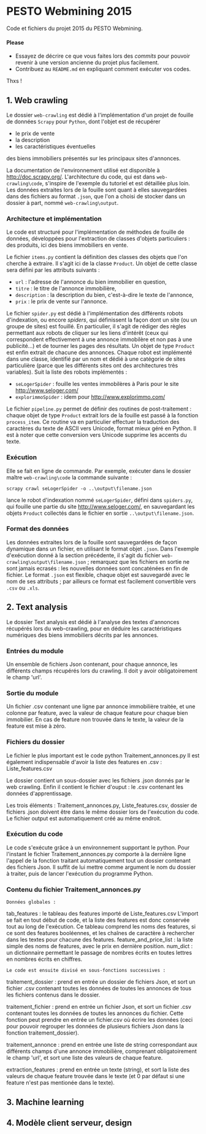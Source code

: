 # PESTO Webmining 2015
Code et fichiers du projet 2015 du PESTO Webmining.

#### Please
* Essayez de décrire ce que vous faites lors des _commits_ pour pouvoir revenir à une version ancienne du projet plus facilement.
* Contribuez au `README.md` en expliquant comment exécuter vos codes.

Thxs !

## 1. Web crawling

Le dossier `web-crawling` est dédié à l'implémentation d'un projet de fouille de données `Scrapy` pour `Python`, dont l'objet est de récupérer

* le prix de vente
* la description
* les caractéristiques éventuelles

des biens immobiliers présentés sur les principaux sites d'annonces.

La documentation de l'environnement utilisé est disponible à http://doc.scrapy.org/. L'architecture du code, qui est dans `web-crawling\code`, s'inspire de l'exemple du tutoriel et est détaillée plus loin. Les données extraites lors de la fouille sont quant à elles sauvegardées dans des fichiers au format `.json`, que l'on a choisi de stocker dans un dossier à part, nommé `web-crawling\output`.

### Architecture et implémentation

Le code est structuré pour l'implémentation de méthodes de fouille de données, développées pour l'extraction de classes d'objets particuliers : des produits, ici des biens immobiliers en vente.

Le fichier `items.py` contient la définition des classes des objets que l'on cherche à extraire. Il s'agit ici de la classe `Product`. Un objet de cette classe sera défini par les attributs suivants :

* `url` : l'adresse de l'annonce du bien immobilier en question,
* `titre` : le titre de l'annonce immobilière,
* `description` : la description du bien, c'est-à-dire le texte de l'annonce,
* `prix` :  le prix de vente sur l'annonce.

Le fichier `spider.py` est dédié à l'implémentation des différents robots d'indexation, ou encore _spiders_, qui définissent la façon dont un site (ou un groupe de sites) est fouillé. En particulier, il s'agit de rédiger des règles permettant aux robots de cliquer sur les liens d'intérêt (ceux qui correspondent effectivement à une annonce immobilère et non pas à une publicité...) et de tourner les pages des résultats. Un objet de type `Product` est enfin extrait de chacune des annonces. Chaque robot est implémenté dans une classe, identifié par un nom et dédié à une catégorie de sites particulière (parce que les différents sites ont des architectures très variables). Suit la liste des robots implémentés :

* `seLogerSpider` : fouille les ventes immobilères à Paris pour le site http://www.seloger.com/
* `explorimmoSpider` : idem pour http://www.explorimmo.com/

Le fichier `pipeline.py` permet de définir des routines de post-traitement : chaque objet de type `Product` extrait lors de la fouille est passé à la fonction `process_item`. Ce routine va en particulier effectuer la traduction des caractères du texte de ASCII vers Unicode, format mieux géré en Python. Il est à noter que cette conversion vers Unicode supprime les accents du texte.

### Exécution

Elle se fait en ligne de commande. Par exemple, exécuter dans le dossier maître `web-crawling\code` la commande suivante :

    scrapy crawl seLogerSpider -o ..\output\filename.json

lance le robot d'indexation nommé `seLogerSpider`, défini dans `spiders.py`, qui fouille une partie du site http://www.seloger.com/, en sauvegardant les objets `Product` collectés dans le fichier en sortie `..\output\filename.json`.

### Format des données

Les données extraites lors de la fouille sont sauvegardées de façon dynamique dans un fichier, en utilisant le format objet `.json`. Dans l'exemple d'exécution donné à la section précédente, il s'agit du fichier `web-crawling\output\filename.json` ; remarquez que les fichiers en sortie ne sont jamais ecrasés : les nouvelles données sont concaténées en fin de fichier. Le format `.json` est flexible, chaque objet est sauvegardé avec le nom de ses attributs ; par ailleurs ce format est facilement convertible vers `.csv` ou `.xls`.

## 2. Text analysis

Le dossier Text analysis est dédié à l'analyse des textes d'annonces récupérés lors du web-crawling, pour en déduire les caractéristiques numériques des biens immobiliers décrits par les annonces.

### Entrées du module

Un ensemble de fichiers Json contenant, pour chaque annonce, les différents champs récupérés lors du crawling. Il doit y avoir obligatoirement le champ 'url'.

### Sortie du module

Un fichier .csv contenant une ligne par annonce immobilière traitée, et une colonne par feature, avec la valeur de chaque feature pour chaque bien immobilier. En cas de feature non trouvée dans le texte, la valeur de la feature est mise à zéro.

### Fichiers du dossier

Le fichier le plus important est le code python Traitement_annonces.py
Il est également indispensable d'avoir la liste des features en .csv : Liste_features.csv

Le dossier contient un sous-dossier avec les fichiers .json donnés par le web crawling.
Enfin il contient le fichier d'ouput : le .csv contenant les données d'apprentissage.

Les trois éléments : Traitement_annonces.py, Liste_features.csv, dossier de fichiers .json doivent être dans le même dossier lors de l'exécution du code.
Le fichier output est automatiquement créé au même endroit.

### Exécution du code

Le code s'exécute grâce à un environnement supportant le python. Pour l'instant le fichier Traitement_annonces.py comporte à la dernière ligne l'appel de la fonction traitant automatiquement tout un dossier contenant des fichiers Json. Il suffit de lui mettre comme argument le nom du dossier à traiter, puis de lancer l'exécution du programme Python.

### Contenu du fichier Traitement_annonces.py

    Données globales :

tab_features : le tableau des features importé de Liste_features.csv
    L'import se fait en tout début de code, et la liste des features est donc conservée tout au long de l'exécution.      Ce tableau comprend les noms des features, si ce sont des features booléennes, et les chaînes de caractère à          rechercher dans les textes pour chacune des features.
feature_and_price_list : la liste simple des noms de features, avec le prix en dernière position.
num_dict : un dictionnaire permettant le passage de nombres écrits en toutes lettres en nombres écrits en chiffres.

    Le code est ensuite divisé en sous-fonctions successives :

traitement_dossier : prend en entrée un dossier de fichiers Json, et sort un fichier .csv contenant toutes les données de toutes les annonces de tous les fichiers contenus dans le dossier.

traitement_fichier : prend en entrée un fichier Json, et sort un fichier .csv contenant toutes les données de toutes les annonces du fichier. Cette fonction peut prendre en entrée un fichier.csv où écrire les données (ceci pour pouvoir regrouper les données de plusieurs fichiers Json dans la fonction traitement_dossier).

traitement_annonce : prend en entrée une liste de string correspondant aux différents champs d'une annonce immobilière, comprenant obligatoirement le champ 'url', et sort une liste des valeurs de chaque feature.

extraction_features : prend en entrée un texte (string), et sort la liste des valeurs de chaque feature trouvée dans le texte (et 0 par défaut si une feature n'est pas mentionée dans le texte).

## 3. Machine learning

## 4. Modèle client serveur, design
